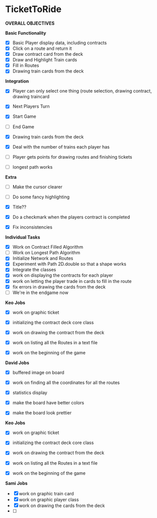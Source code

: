 # TicketToRide

**OVERALL OBJECTIVES**

**Basic Functionality**
- [x]  Basic Player display data, including contracts
- [x]  Click on a route and return it
- [x]  Draw contract card from the deck
- [x]  Draw and Highlight Train cards
- [x]  Fill in Routes
- [x]  Drawing train cards from the deck

**Integration**
- [x] Player can only select one thing (route selection, drawing contract, drawing traincard
- [x] Next Players Turn
- [x] Start Game
- [ ] End Game
- [x]  Drawing train cards from the deck
- [x]  Deal with the number of trains each player has
- [ ] Player gets points for drawing routes and finishing tickets
- [ ] longest path works


**Extra**
- [ ] Make the cursor clearer
- [ ] Do some fancy highlighting
- [x] Title??
- [x] Do a checkmark when the players contract is completed
- [x] Fix inconsistencies




**Individual Tasks**


- [x] Work on Contract Filled Algorithm
- [ ] Work on Longest Path Algorithm
- [x] Initialize Network and Routes
- [x] Experiment with Path 2D.double so that a shape works
- [x] Integrate the classes
- [x] work on displaying the contracts for each player
- [x] work on letting the player trade in cards to fill in the route
- [x] fix errors in drawing the cards from the deck
- [ ] We're in the endgame now

**Keo Jobs**
- [x] work on graphic ticket
- [x] initializing the contract deck core class
- [x] work on drawing the contract from the deck
- [x] work on listing all the Routes in a text file
- [x] work on the beginning of the game


**David Jobs**
- [x] buffered image on board
- [x] work on finding all the coordinates for all the routes
- [x] statistics display
- [x] make the board have better colors
- [x] make the board look prettier



**Keo Jobs**
- [x] work on graphic ticket
- [x] initializing the contract deck core class
- [x] work on drawing the contract from the deck
- [x] work on listing all the Routes in a text file
- [x] work on the beginning of the game




**Sami Jobs**
- [x] work on graphic train card
- [x] work on graphic player class
- [x] work on drawing the cards from the deck
- [ ] 



